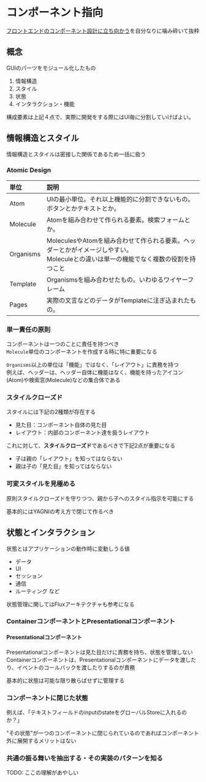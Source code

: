 # コンポーネント指向

[フロントエンドのコンポーネント設計に立ち向かう](https://qiita.com/seya/items/8814e905693f00cdade2)を自分なりに噛み砕いて抜粋

## 概念
GUIのパーツをモジュール化したもの

1. 情報構造
1. スタイル
1. 状態
1. インタラクション・機能

構成要素は上記４点で、実際に開発をする際にはUI毎に分割していけばよい。

## 情報構造とスタイル
情報構造とスタイルは密接した関係であるため一括に扱う

### Atomic Design

|単位|説明|
|:--|:--|
|Atom|UIの最小単位。それ以上機能的に分割できないもの。ボタンとかテキストとか。|
|Molecule|Atomを組み合わせて作られる要素。検索フォームとか。|
|Organisms|MoleculesやAtomを組み合わせて作られる要素。ヘッダーとかがイメージしやすい。  <br>Moleculeとの違いは単一の機能でなく複数の役割を持つこと|
|Template|Organismsを組み合わせたもの。いわゆるワイヤーフレーム|
|Pages|実際の文言などのデータがTemplateに注ぎ込まれたもの。|

### 単一責任の原則
コンポーネントは一つのことに責任を持つべき  
`Molecule`単位のコンポーネントを作成する時に特に重要になる

`Organisms`以上の単位は「機能」ではなく、「レイアウト」に責務を持つ  
例えば、ヘッダーは、ヘッダー自体に機能はなく、機能を持ったアイコン(Atom)や検索窓(Molecule)などの集合体である

### スタイルクローズド
スタイルには下記の2種類が存在する
- 見た目：コンポーネント自体の見た目
- レイアウト：内部のコンポーネント達を扱うレイアウト

これに対して、**スタイルクローズド**であるべきで下記2点が重要になる
- 子は親の「レイアウト」を知ってはならない
- 親は子の「見た目」を知ってはならない

### 可変スタイルを見極める
原則スタイルクローズドを守りつつ、親から子へのスタイル指示を可能にする  

基本的にはYAGNIの考え方で閉じて作るべき

## 状態とインタラクション
状態とはアプリケーションの動作時に変動しうる値
- データ
- UI
- セッション
- 通信
- ルーティング など

状態管理に関してはFluxアーキテクチャも参考になる

### ContainerコンポーネントとPresentationalコンポーネント
#### Presentationalコンポーネント
Presentationalコンポーネントは見た目だけに責務を持ち、状態を管理しない  
Containerコンポーネントは、Presentationalコンポーネントにデータを渡したり、イベントのコールバックを渡したりするのが責務

基本的に状態は可能な限り散らばせずに管理する

### コンポーネントに閉じた状態
例えば、「テキストフィールドのinputのstateをグローバルStoreに入れるのか？」  

"その状態"が一つのコンポーネントに閉じられているのであればコンポーネント外に展開するメリットはない

### 共通の振る舞いを抽出する・その実装のパターンを知る

TODO: ここの理解があやしい


